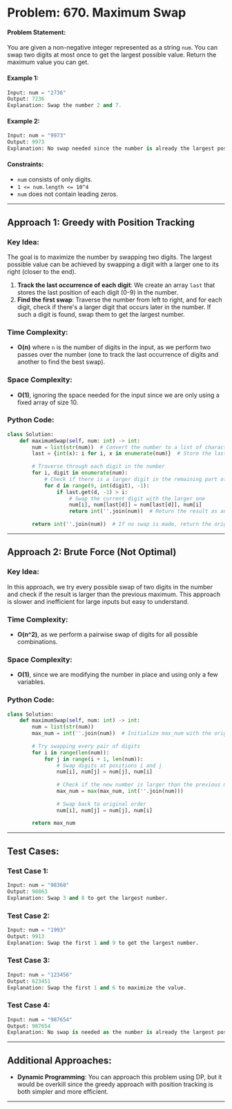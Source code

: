 # Problem: 670. Maximum Swap

#### Problem Statement:
You are given a non-negative integer represented as a string `num`. You can swap two digits at most once to get the largest possible value. Return the maximum value you can get.

#### Example 1:
```python
Input: num = "2736"
Output: 7236
Explanation: Swap the number 2 and 7.
```

#### Example 2:
```python
Input: num = "9973"
Output: 9973
Explanation: No swap needed since the number is already the largest possible.
```

#### Constraints:
- `num` consists of only digits.
- `1 <= num.length <= 10^4`
- `num` does not contain leading zeros.

---

## Approach 1: Greedy with Position Tracking

### Key Idea:
The goal is to maximize the number by swapping two digits. The largest possible value can be achieved by swapping a digit with a larger one to its right (closer to the end).

1. **Track the last occurrence of each digit**: We create an array `last` that stores the last position of each digit (0-9) in the number. 
2. **Find the first swap**: Traverse the number from left to right, and for each digit, check if there's a larger digit that occurs later in the number. If such a digit is found, swap them to get the largest number.

### Time Complexity:
- **O(n)** where `n` is the number of digits in the input, as we perform two passes over the number (one to track the last occurrence of digits and another to find the best swap).

### Space Complexity:
- **O(1)**, ignoring the space needed for the input since we are only using a fixed array of size 10.

### Python Code:
```python
class Solution:
    def maximumSwap(self, num: int) -> int:
        num = list(str(num))  # Convert the number to a list of characters for easy swapping
        last = {int(x): i for i, x in enumerate(num)}  # Store the last occurrence of each digit
        
        # Traverse through each digit in the number
        for i, digit in enumerate(num):
            # Check if there is a larger digit in the remaining part of the number
            for d in range(9, int(digit), -1):
                if last.get(d, -1) > i:
                    # Swap the current digit with the larger one
                    num[i], num[last[d]] = num[last[d]], num[i]
                    return int(''.join(num))  # Return the result as an integer
        
        return int(''.join(num))  # If no swap is made, return the original number
```

---

## Approach 2: Brute Force (Not Optimal)

### Key Idea:
In this approach, we try every possible swap of two digits in the number and check if the result is larger than the previous maximum. This approach is slower and inefficient for large inputs but easy to understand.

### Time Complexity:
- **O(n^2)**, as we perform a pairwise swap of digits for all possible combinations.

### Space Complexity:
- **O(1)**, since we are modifying the number in place and using only a few variables.

### Python Code:
```python
class Solution:
    def maximumSwap(self, num: int) -> int:
        num = list(str(num))
        max_num = int(''.join(num))  # Initialize max_num with the original number
        
        # Try swapping every pair of digits
        for i in range(len(num)):
            for j in range(i + 1, len(num)):
                # Swap digits at positions i and j
                num[i], num[j] = num[j], num[i]
                
                # Check if the new number is larger than the previous maximum
                max_num = max(max_num, int(''.join(num)))
                
                # Swap back to original order
                num[i], num[j] = num[j], num[i]
        
        return max_num
```

---

## Test Cases:

### Test Case 1:
```python
Input: num = "98368"
Output: 98863
Explanation: Swap 3 and 8 to get the largest number.
```

### Test Case 2:
```python
Input: num = "1993"
Output: 9913
Explanation: Swap the first 1 and 9 to get the largest number.
```

### Test Case 3:
```python
Input: num = "123456"
Output: 623451
Explanation: Swap the first 1 and 6 to maximize the value.
```

### Test Case 4:
```python
Input: num = "987654"
Output: 987654
Explanation: No swap is needed as the number is already the largest possible.
```

---

## Additional Approaches:
- **Dynamic Programming**: You can approach this problem using DP, but it would be overkill since the greedy approach with position tracking is both simpler and more efficient.
  
---
